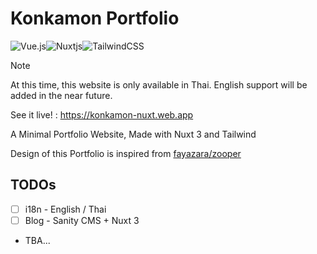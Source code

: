 # Konkamon Portfolio

![Vue.js](https://img.shields.io/badge/vuejs-%2335495e.svg?style=for-the-badge&logo=vuedotjs&logoColor=%234FC08D)![Nuxtjs](https://img.shields.io/badge/Nuxt-002E3B?style=for-the-badge&logo=nuxtdotjs&logoColor=#00DC82)![TailwindCSS](https://img.shields.io/badge/tailwindcss-%2338B2AC.svg?style=for-the-badge&logo=tailwind-css&logoColor=white)

> [!NOTE]
> At this time, this website is only available in Thai. English support will be added in the near future.

See it live! : https://konkamon-nuxt.web.app

A Minimal Portfolio Website, Made with Nuxt 3 and Tailwind

Design of this Portfolio is inspired from [fayazara/zooper](https://github.com/fayazara/zooper)

## TODOs

- [ ] i18n - English / Thai
- [ ] Blog - Sanity CMS + Nuxt 3
- TBA...
